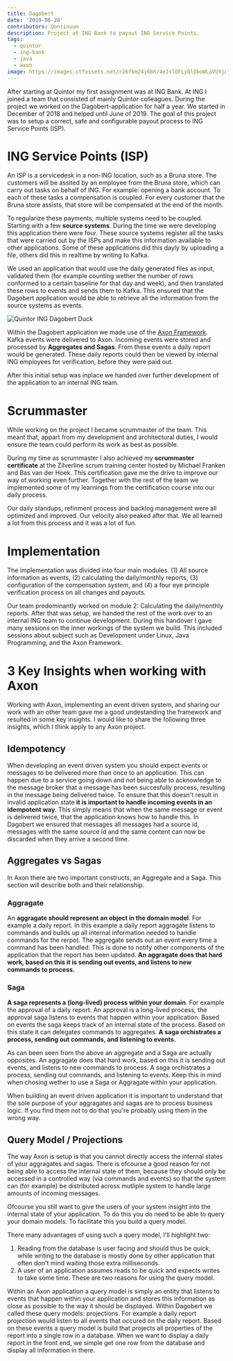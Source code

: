 ```yaml
---
title: Dagobert
date: '2019-06-28'
contributors: Qontinuum
description: Project at ING Bank to payout ING Service Points.
tags:
  - quintor
  - ing-bank
  - java
  - axon
image: https://images.ctfassets.net/r26fkm24j6bh/4eJslOFLyQlOboWLaVUYjA/430f57f9766673875eb9c3d2e4cc36c6/quintor-ing-dagobert.jpg
---
```


After starting at Quintor my first assignment was at ING Bank. At ING I joined a team that consisted of mainly Quintor colleagues. During the project we worked on the Dagobert-application for half a year. We started in December of 2018 and helped until June of 2019. The goal of this project was to setup a correct, safe and configurable payout process to ING Service Points (ISP).

# ING Service Points (ISP)
An ISP is a servicedesk in a non-ING location, such as a Bruna store. The customers will be assited by an employee from the Bruna store, which can carry out tasks on behalf of ING. For example: opening a bank account. To each of these tasks a compensation is coupled. For every customer that the Bruna store assists, that store will be compensated at the end of the month.

To regularize these payments, multiple systems need to be coupled. Starting with a few __source systems__. During the time we were developing this application there were four. These source systems register all the tasks that were carried out by the ISPs and make this information available to other applications. Some of these applications did this dayly by uploading a file, others did this in realtime by writing to Kafka.

We used an application that would use the daily generated files as input, validated them (for example counting wether the number of rows conformed to a certain baseline for that day and week), and then translated these rows to events and sends them to Kafka. This ensured that the Dagobert application would be able to retrieve all the information from the source systems as events.

![Quintor ING Dagobert Duck](//images.ctfassets.net/r26fkm24j6bh/6Y29OUotwPR07nzxpcaE19/c3f274726910ea04b4d9ee92936a8f89/quintor-ing-dagobert-duck.jpg)

Within the Dagobert application we made use of the [Axon Framework](https://axoniq.io/). Kafka events were delivered to Axon. Incoming events were stored and processed by __Aggregates and Sagas__. From these events a daily report would be generated. These daily reports could then be viewed by internal ING employees for verification, before they were paid out. 

After this initial setup was inplace we handed over further development of the application to an internal ING team.

# Scrummaster
While working on the project I became scrummaster of the team. This meant that, appart from my development and architectural duties, I would ensure the team could perform its work as best as possible.

During my time as scrummaster I also achieved my __scrummaster certificate__ at the Zilverline scrum training center hosted by Michael Franken and Bas van der Hoek. This certification gave me the drive to improve our way of working even further. Together with the rest of the team we implemented some of my learnings from the certification course into our daily process.

Our daily standups, refinment process and backlog management were all optimized and improved. Our velocity also peaked after that. We all learned a lot from this process and it was a lot of fun.

# Implementation
The implementation was divided into four main modules. (1) All source information as events, (2) calculating the daily/monthly reports, (3) configuration of the compensation system, and (4) a four eye principle verification process on all changes and payouts.

Our team predominantly worked on module 2: Calculating the daily/monthly reports. After that was setup, we handed the rest of the work over to an internal ING team to continue development. During this handover I gave many sessions on the inner workings of the system we build. This included sessions about subject such as Development under Linux, Java Programming, and the Axon Framework.

# 3 Key Insights when working with Axon
Working with Axon, implementing an event driven system, and sharing our work with an other team gave me a good undestanding the framework and resulted in some key insights. I would like to share the following three insights, which I think apply to any Axon project.

## Idempotency
When developing an event driven system you should expect events or messages to be delivered more than once to an application. This can happen due to a service going down and not being able to acknowledge to the message broker that a message has been succesfully process, resulting in the message being delivered twice. To ensure that this doesn't result in invalid application state **it is important to handle incoming events in an idempotent way**. This simply means that when the same message or event is delivered twice, that the application knows how to handle this. In Dagobert we ensured that messages all messages had a source id, messages with the same source id and the same content can now be discarded when they arrive a second time.

## Aggregates vs Sagas
In Axon there are two important constructs, an Aggregate and a Saga. This section will describe both and their relationship.

### Aggragate
An **aggragate should represent an object in the domain model**. For example a daily report. In this example a daily report aggragate listens to commands and builds up all internal information needed to handle commands for the rerpot. The aggregate sends out an event every time a command has been handled. This is done to notify other components of the application that the report has been updated. **An aggragate does that hard work, based on this it is sending out events, and listens to new commands to process.**

### Saga
**A saga represents a (long-lived) process within your domain**. For example the approval of a daily report. An approval is a long-lived process, the approval saga listens to events that happen within your application. Based on events the saga keeps track of an internal state of the process. Based on this state it can delegates commands to aggregates. **A saga orchistrates a process, sending out commands, and listening to events.**

As can been seen from the above an aggregate and a Saga are actually opposites. An aggragate does that hard work, based on this it is sending out events, and listens to new commands to process. A saga orchistrates a process, sending out commands, and listening to events. Keep this in mind when chosing wether to use a Saga or Aggragate within your application.

When building an event driven application it is important to understand that the sole purpose of your aggragates and sagas are to process business logic. If you find them not to do that you're probably using them in the wrong way.

## Query Model / Projections
The way Axon is setup is that you cannot directly access the internal states of your aggragates and sagas. There is ofcourse a good reason for not being able to access the internal state of them, because they should only be accessed in a controlled way (via commands and events) so that the system can (for example) be distributed across mutliple system to handle large amounts of incoming messages.

Ofcourse you still want to give the users of your system insight into the internal state of your application. To do this you do need to be able to query your domain models. To facilitate this you build a query model.

There many advantages of using such a query model, I'll highlight two:
1. Reading from the database is user facing and should thus be quick, while writing to the database is mostly done by other application that often don't mind waiting those extra milliseconds.
2. A user of an application assumes reads to be quick and expects writes to take some time. These are two reasons for using the query model.

Within an Axon application a query model is simply an entity that listens to events that happen within your application and stores this information as close as possible to the way it should be displayed. Within Dagobert we called these query models: projections. For example a daily report projection would listen to all events that occured on the daily report. Based on these events a query model is build that projects all properties of the report into a single row in a database. When we want to display a daily report in the front end, we simple get one row from the database and display all information in there.